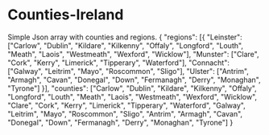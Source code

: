 # Counties-Ireland
Simple Json array with counties and regions.
{
	"regions": [{
		"Leinster": ["Carlow", "Dublin", "Kildare", "Kilkenny", "Offaly", "Longford", "Louth", "Meath", "Laois", "Westmeath", "Wexford", "Wicklow"],
		"Munster": ["Clare", "Cork", "Kerry", "Limerick", "Tipperary", "Waterford"],
		"Connacht": ["Galway", "Leitrim", "Mayo", "Roscommon", "Sligo"],
		"Ulster": ["Antrim", "Armagh", "Cavan", "Donegal", "Down", "Fermanagh", "Derry", "Monaghan", "Tyrone"]
	}],
	"counties": ["Carlow", "Dublin", "Kildare", "Kilkenny", "Offaly", "Longford", "Louth", "Meath", "Laois", "Westmeath", "Wexford", "Wicklow", "Clare", "Cork", "Kerry", "Limerick", "Tipperary", "Waterford", "Galway", "Leitrim", "Mayo", "Roscommon", "Sligo", "Antrim", "Armagh", "Cavan", "Donegal", "Down", "Fermanagh", "Derry", "Monaghan", "Tyrone"]
}

